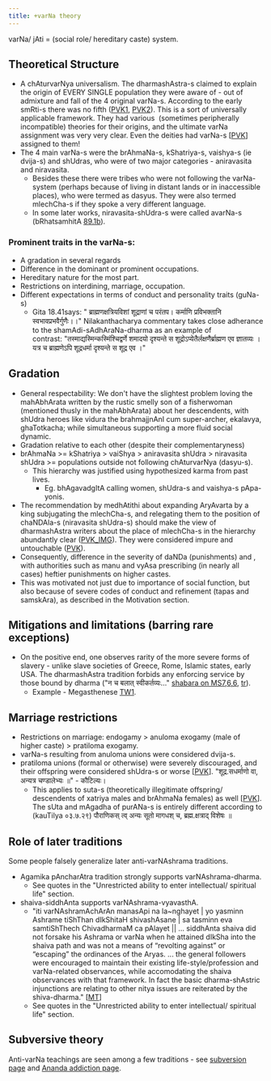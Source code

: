 ```yaml
---
title: +varNa theory
---
```


varNa/ jAti = (social role/ hereditary caste) system.  

## Theoretical Structure
- A chAturvarNya universalism. The dharmashAstra-s claimed to explain the origin of EVERY SINGLE population they were aware of - out of admixture and fall of the 4 original varNa-s.​ According to the early smRti-s there was no fifth ([PVK1](http://i.imgur.com/l0XuhbQ.jpg), [PVK2](http://i.imgur.com/LRHL6vV.jpg)). This is a sort of universally applicable framework. They had various  (sometimes peripherally incompatible) theories for their origins, and the ultimate varNa assignment was very very clear. Even the deities had varNa-s \[[PVK](https://archive.org/stream/historyofdharmas029210mbp#page/n99/mode/2up)\] assigned to them! 
- The 4 main varNa-s were the brAhmaNa-s, kShatriya-s, vaishya-s (ie dvija-s) and shUdras, who were of two major categories - aniravasita and niravasita.
    - Besides these there were tribes who were not following the varNa-system (perhaps because of living in distant lands or in inaccessible places), who were termed as dasyus. They were also termed mlechCha-s if they spoke a very different language.
    - In some later works, niravasita-shUdra-s were called avarNa-s (bRhatsamhitA [89.1b](https://archive.org/stream/Brihatsamhita/brihatsamhita#page/n709/mode/2up)).

### Prominent traits in the varNa-s:
- A gradation in several regards
- Difference in the dominant or prominent occupations.
- Hereditary nature for the most part.
- Restrictions on interdining, marriage, occupation.
- Different expectations in terms of conduct and personality traits (guNa-s)
    - Gita 18.41says: " ब्राह्मणक्षत्रियविशां शूद्राणां च परंतप। कर्माणि प्रविभक्तानि स्वभावप्रभवैर्गुणैः।।" Nilakanthacharya commentary takes close adherance to the shamAdi-sAdhAraNa-dharma as an example of contrast: "तस्माद्यस्मिन्कस्मिंश्चिद्वर्णे शमादयो दृश्यन्ते स शूद्रोऽप्येतैर्लक्षणैर्ब्राह्मण एव ज्ञातव्यः । यत्र च ब्राह्मणेऽपि शूद्रधर्मा दृश्यन्ते स शूद्र एव ।"
        

## Gradation
- General respectability: We don't have the slightest problem loving the mahAbhArata written by the rustic smelly son of a fisherwoman (mentioned thusly in the mahAbhArata) about her descendents, with shUdra heroes like vidura the brahmajjnAnI cum super-archer, ekalavya, ghaTotkacha; while simultaneous supporting a more fluid social dynamic.
- Gradation relative to each other (despite their complementaryness)
- brAhmaNa >= kShatriya > vaiShya > aniravasita shUdra > niravasita shUdra >= populations outside not following chAturvarNya (dasyu-s). 
    - This hierarchy was justified using hypothesized karma from past lives.
        - Eg. bhAgavadgItA calling women, shUdra-s and vaishya-s pApa-yonis.
- The recommendation by medhAtithi about expanding AryAvarta by a king subjugating the mlechCha-s, and relegating them to the position of chaNDAla-s (niravasita shUdra-s) should make the view of dharmashAstra writers about the place of mlechCha-s in the hierarchy abundantly clear ([PVK_IMG](http://i.imgur.com/rWyjGFD.jpg)). They were considered impure and untouchable ([PVK](https://archive.org/stream/historyofdharmas029210mbp#page/n225/mode/2up)).
- Consequently, difference in the severity of daNDa (punishments) and , with authorities such as manu and vyAsa prescribing (in nearly all cases) heftier punishments on higher castes.
- This was motivated not just due to importance of social function, but also because of severe codes of conduct and refinement (tapas and samskAra), as described in the Motivation section.

## Mitigations and limitations (barring rare exceptions)

- On the positive end, one observes rarity of the more severe forms of slavery - unlike slave societies of Greece, Rome, Islamic states, early USA. The dharmashAstra tradition forbids any enforcing service by those bound by dharma ("न च बलात् स्वीकर्तव्यः…" [shabara on MS7,6,6](https://imgur.com/a/BWs34%5C), [tr](https://archive.org/stream/in.ernet.dli.2015.282745/2015.282745.Sabara-Bhasya#page/n493/mode/2up)).
    - Example - Megasthenese [TW1](https://twitter.com/Rjrasva/status/721326921724882945).

## Marriage restrictions
- Restrictions on marriage: endogamy > anuloma exogamy (male of higher caste) > pratiloma exogamy.
- varNa-s resulting from anuloma unions were considered dvija-s.
- pratiloma unions (formal or otherwise) were severely discouraged, and their offspring were considered shUdra-s or worse \[[PVK](https://archive.org/stream/historyofdharmas029210mbp#page/n109/mode/2up)\]. "शूद्र.सधर्माणो वा, अन्यत्र चण्डालेभ्यः ॥" \- कौटिल्यः।
    - This applies to suta-s (theoretically illegitimate offspring/ descendents of xatriya males and brAhmaNa females) as well \[[PVK](https://archive.org/stream/historyofdharmas029210mbp#page/n155/mode/2up)\]. The sUta and mAgadha of purANa-s is entirely different according to (kauTilya ०३.७.२९) पौराणिकस् त्व् अन्यः सूतो मागधश् च, ब्रह्म.क्षत्राद् विशेषः ॥


## Role of later traditions

Some people falsely generalize later anti-varNAshrama traditions.

- Agamika pAncharAtra tradition strongly supports varNAshrama-dharma.
    - See quotes in the "Unrestricted ability to enter intellectual/ spiritual life" section.
- shaiva-siddhAnta supports varNAshrama-vyavasthA.
    - "iti varNAshramAchArAn manasApi na la~nghayet | yo yasminn Ashrame tiShThan dIkShitaH shivashAsane | sa tasminn eva samtiShThech ChivadharmaM ca pAlayet || ... siddhAnta shaiva did not forsake his Ashrama or varNa when he attained dIkSha into the shaiva path and was not a means of “revolting against” or “escaping” the ordinances of the Aryas. ... the general followers were encouraged to maintain their existing life-style/profession and varNa-related observances, while accomodating the shaiva observances with that framework. In fact the basic dharma-shAstric injunctions are relating to other nitya issues are reiterated by the shiva-dharma." \[[MT](https://manasataramgini.wordpress.com/2006/06/23/siddhanta-tantrics-and-the-mainstream-brahminical-path/)\]
    - See quotes in the "Unrestricted ability to enter intellectual/ spiritual life" section.



## Subversive theory
Anti-varNa teachings are seen among a few traditions - see [subversion page](../../../rivals/ananda-addiction/) and [Ananda addiction page](../../../rivals/ananda-addiction/).